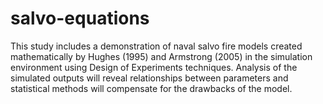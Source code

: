# salvo-equations
This study includes a demonstration of naval salvo fire models created mathematically by Hughes (1995) and Armstrong (2005) in the simulation environment using Design of Experiments techniques. Analysis of the simulated outputs will reveal relationships between parameters and statistical methods will compensate for the drawbacks of the model.
